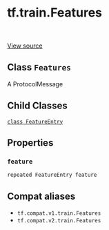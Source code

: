 <div itemscope itemtype="http://developers.google.com/ReferenceObject">
<meta itemprop="name" content="tf.train.Features" />
<meta itemprop="path" content="Stable" />
<meta itemprop="property" content="FeatureEntry"/>
<meta itemprop="property" content="feature"/>
</div>

# tf.train.Features

<!-- Insert buttons and diff -->

<table class="tfo-notebook-buttons tfo-api" align="left">
</table>

<a target="_blank" href="/code/stable/tensorflow/core/example/feature.proto">View source</a>



## Class `Features`

A ProtocolMessage



<!-- Placeholder for "Used in" -->


## Child Classes
[`class FeatureEntry`](../../tf/train/Features/FeatureEntry.md)

## Properties

<h3 id="feature"><code>feature</code></h3>

`repeated FeatureEntry feature`






## Compat aliases

* `tf.compat.v1.train.Features`
* `tf.compat.v2.train.Features`

